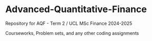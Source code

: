 # Advanced-Quantitative-Finance
Repository for AQF - Term 2 / UCL MSc Finance 2024-2025

Courseworks, Problem sets, and any other coding assignments
